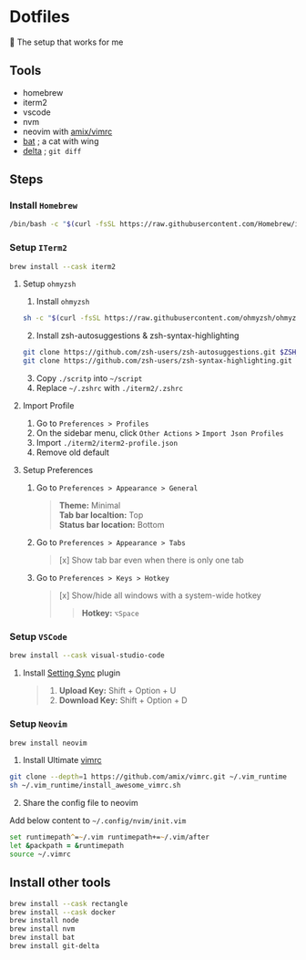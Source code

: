 # Dotfiles

🔧 The setup that works for me

## Tools

- homebrew
- iterm2
- vscode
- nvm
- neovim with [amix/vimrc](https://github.com/amix/vimrc)
- [bat](https://github.com/sharkdp/bat) ; a cat with wing
- [delta](https://dandavison.github.io/delta/) ; `git diff`

## Steps

### Install `Homebrew`

```zsh
/bin/bash -c "$(curl -fsSL https://raw.githubusercontent.com/Homebrew/install/master/install.sh)"
```

### Setup `ITerm2`

```zsh
brew install --cask iterm2
```

1. Setup `ohmyzsh`

   1. Install `ohmyzsh`

   ```zsh
   sh -c "$(curl -fsSL https://raw.githubusercontent.com/ohmyzsh/ohmyzsh/master/tools/install.sh)"
   ```

   2. Install zsh-autosuggestions & zsh-syntax-highlighting

   ```zsh
   git clone https://github.com/zsh-users/zsh-autosuggestions.git $ZSH_CUSTOM/plugins/zsh-autosuggestions
   git clone https://github.com/zsh-users/zsh-syntax-highlighting.git $ZSH_CUSTOM/plugins/zsh-syntax-highlighting
   ```

   3. Copy `./scritp` into `~/script`
   4. Replace `~/.zshrc` with `./iterm2/.zshrc`

2. Import Profile

   1. Go to `Preferences > Profiles`
   2. On the sidebar menu, click `Other Actions` > `Import Json Profiles`
   3. Import `./iterm2/iterm2-profile.json`
   4. Remove old default

3. Setup Preferences
   1. Go to `Preferences > Appearance > General`
      > **Theme:** Minimal  
      > **Tab bar localtion:** Top  
      > **Status bar location:** Bottom
   2. Go to `Preferences > Appearance > Tabs`
      > [x] Show tab bar even when there is only one tab
   3. Go to `Preferences > Keys > Hotkey`
      > [x] Show/hide all windows with a system-wide hotkey
      >
      > > **Hotkey:** `⌥Space`

### Setup `VSCode`

```zsh
brew install --cask visual-studio-code
```

1. Install [Setting Sync](https://marketplace.visualstudio.com/items?itemName=Shan.code-settings-sync) plugin
   > 1. **Upload Key:** Shift + Option + U
   > 2. **Download Key:** Shift + Option + D

### Setup `Neovim`

```zsh
brew install neovim
```

1. Install Ultimate [vimrc](https://github.com/amix/vimrc)

```zsh
git clone --depth=1 https://github.com/amix/vimrc.git ~/.vim_runtime
sh ~/.vim_runtime/install_awesome_vimrc.sh
```

2. Share the config file to neovim

Add below content to `~/.config/nvim/init.vim`
```zsh
set runtimepath^=~/.vim runtimepath+=~/.vim/after
let &packpath = &runtimepath
source ~/.vimrc
```

## Install other tools

```zsh
brew install --cask rectangle
brew install --cask docker
brew install node
brew install nvm
brew install bat
brew install git-delta
```
